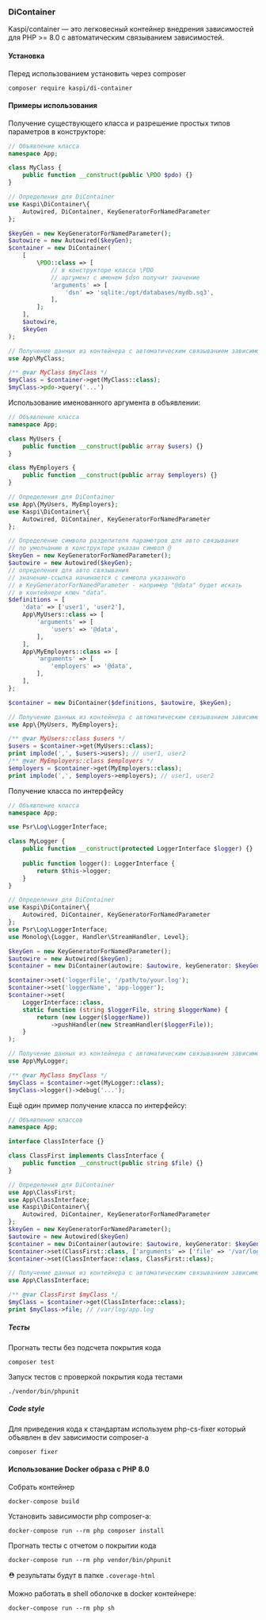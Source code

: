 ### DiContainer

Kaspi/container — это легковесный контейнер внедрения зависимостей для PHP >= 8.0 с автоматическим связыванием зависимостей.

#### Установка

Перед использованием установить через composer

```shell
composer require kaspi/di-container
```

#### Примеры использования
Получение существующего класса и разрешение простых типов параметров в конструкторе:
```php
// Объявление класса
namespace App;

class MyClass {
    public function __construct(public \PDO $pdo) {}
}
```

```php
// Определения для DiContainer
use Kaspi\DiContainer\{
    Autowired, DiContainer, KeyGeneratorForNamedParameter
};

$keyGen = new KeyGeneratorForNamedParameter();
$autowire = new Autowired($keyGen);
$container = new DiContainer(
    [
        \PDO::class => [
            // в конструкторе класса \PDO
            // аргумент с именем $dsn получит значение
            'arguments' => [
                'dsn' => 'sqlite:/opt/databases/mydb.sq3',
            ],
        ];
    ],
    $autowire,
    $keyGen
);
```

```php
// Получение данных из контейнера с автоматическим связыванием зависимостей
use App\MyClass;

/** @var MyClass $myClass */
$myClass = $container->get(MyClass::class);
$myClass->pdo->query('...')
```

Использование именованного аргумента в объявлении:

```php
// Объявление класса
namespace App;

class MyUsers {
    public function __construct(public array $users) {}
}

class MyEmployers {
    public function __construct(public array $employers) {}
}
```

```php
// Определения для DiContainer
use App\{MyUsers, MyEmployers};
use Kaspi\DiContainer\{
    Autowired, DiContainer, KeyGeneratorForNamedParameter
};

// Определение символа разделителя параметров для авто связывания
// по умолчанию в конструкторе указан символ @
$keyGen = new KeyGeneratorForNamedParameter();
$autowire = new Autowired($keyGen);
// определения для авто связывания
// значение-ссылка начинается с символа указанного
// в KeyGeneratorForNamedParameter - например "@data" будет искать
// в контейнере ключ "data".
$definitions = [
    'data' => ['user1', 'user2'],
    App\MyUsers::class => [
        'arguments' => [
            'users' => '@data',
        ],
    ],
    App\MyEmployers::class => [
        'arguments' => [
            'employers' => '@data',
        ],
    ],
};

$container = new DiContainer($definitions, $autowire, $keyGen);
```

```php
// Получение данных из контейнера с автоматическим связыванием зависимостей
use App\{MyUsers, MyEmployers};

/** @var MyUsers::class $users */
$users = $container->get(MyUsers::class);
print implode(',', $users->users); // user1, user2
/** @var MyEmployers::class $employers */
$employers = $container->get(MyEmployers::class);
print implode(',', $employers->employers); // user1, user2
```

Получение класса по интерфейсу
```php
// Объявление класса
namespace App;

use Psr\Log\LoggerInterface;

class MyLogger {
    public function __construct(protected LoggerInterface $logger) {}
    
    public function logger(): LoggerInterface {
        return $this->logger;
    }
}
```

```php
// Определения для DiContainer
use Kaspi\DiContainer\{
    Autowired, DiContainer, KeyGeneratorForNamedParameter
};
use Psr\Log\LoggerInterface;
use Monolog\{Logger, Handler\StreamHandler, Level};

$keyGen = new KeyGeneratorForNamedParameter();
$autowire = new Autowired($keyGen);
$container = new DiContainer(autowire: $autowire, keyGenerator: $keyGen);

$container->set('loggerFile', '/path/to/your.log');
$container->set('loggerName', 'app-logger');
$container->set(
    LoggerInterface::class,
    static function (string $loggerFile, string $loggerName) {
        return (new Logger($loggerName))
            ->pushHandler(new StreamHandler($loggerFile));
    }
);
```

```php
// Получение данных из контейнера с автоматическим связыванием зависимостей
use App\MyLogger;

/** @var MyClass $myClass */
$myClass = $container->get(MyLogger::class);
$myClass->logger()->debug('...');
```

Ещё один пример получение класса по интерфейсу:

```php
// Объявление классов
namespace App;

interface ClassInterface {}

class ClassFirst implements ClassInterface {
    public function __construct(public string $file) {}
}
```

```php
// Определения для DiContainer
use App\ClassFirst;
use App\ClassInterface;
use Kaspi\DiContainer\{
    Autowired, DiContainer, KeyGeneratorForNamedParameter
};
$keyGen = new KeyGeneratorForNamedParameter();
$autowire = new Autowired($keyGen)
$container = new DiContainer(autowire: $autowire, keyGenerator: $keyGen);
$container->set(ClassFirst::class, ['arguments' => ['file' => '/var/log/app.log']]);
$container->set(ClassInterface::class, ClassFirst::class);
```

```php
// Получение данных из контейнера с автоматическим связыванием зависимостей
use App\ClassInterface;

/** @var ClassFirst $myClass */
$myClass = $container->get(ClassInterface::class);
print $myClass->file; // /var/log/app.log
```

##### Тесты
Прогнать тесты без подсчета покрытия кода
```shell
composer test
```
Запуск тестов с проверкой покрытия кода тестами
```shell
./vendor/bin/phpunit
```

##### Code style
Для приведения кода к стандартам используем php-cs-fixer который объявлен 
в dev зависимости composer-а

```shell
composer fixer
``` 

#### Использование Docker образа с PHP 8.0

Собрать контейнер
```shell
docker-compose build
```
Установить зависимости php composer-а:
```shell
docker-compose run --rm php composer install
```
Прогнать тесты с отчетом о покрытии кода
```shell
docker-compose run --rm php vendor/bin/phpunit
```
⛑ pезультаты будут в папке `.coverage-html`

Можно работать в shell оболочке в docker контейнере:
```shell
docker-compose run --rm php sh
```
